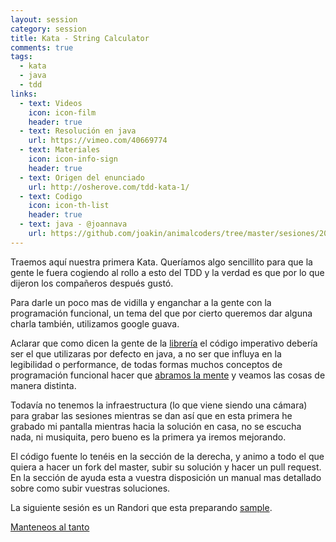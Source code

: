 ```yaml
---
layout: session
category: session
title: Kata - String Calculator
comments: true
tags:
  - kata
  - java
  - tdd
links:
  - text: Videos
    icon: icon-film
    header: true
  - text: Resolución en java
    url: https://vimeo.com/40669774
  - text: Materiales
    icon: icon-info-sign
    header: true
  - text: Origen del enunciado
    url: http://osherove.com/tdd-kata-1/
  - text: Codigo
    icon: icon-th-list
    header: true
  - text: java - @joannava
    url: https://github.com/joakin/animalcoders/tree/master/sesiones/2012-04-15-kata-string-calculator/sorack
---
```


Traemos aquí nuestra primera Kata. Queríamos algo sencillito para que la gente le fuera cogiendo al rollo a esto del TDD y la verdad es que por lo que dijeron los compañeros después gustó.

Para darle un poco mas de vidilla y enganchar a la gente con la programación funcional, un tema del que por cierto queremos dar alguna charla también, utilizamos google guava.

Aclarar que como dicen la gente de la [librería][guava] el código imperativo debería ser el que utilizaras por defecto en java, a no ser que influya en la legibilidad o performance, de todas formas muchos conceptos de programación funcional hacer que [abramos la mente][minchin] y veamos las cosas de manera distinta.

Todavía no tenemos la infraestructura (lo que viene siendo una cámara) para grabar las sesiones mientras se dan así que en esta primera he grabado mi pantalla mientras hacia la solución en casa, no se escucha nada, ni musiquita, pero bueno es la primera ya iremos mejorando.

El código fuente lo tenéis en la sección de la derecha, y animo a todo el que quiera a hacer un fork del master, subir su solución y hacer un pull request. En la sección de ayuda esta a vuestra disposición un manual mas detallado sobre como subir vuestras soluciones.

La siguiente sesión es un Randori que esta preparando [sample][].

[Manteneos al tanto][subscribe]

[guava]: http://code.google.com/p/guava-libraries/wiki/FunctionalExplained
[minchin]: http://www.youtube.com/watch?v=bBUc_kATGgg 
[sample]: https://twitter.com/#!/sampel
[subscribe]: /subscribe
